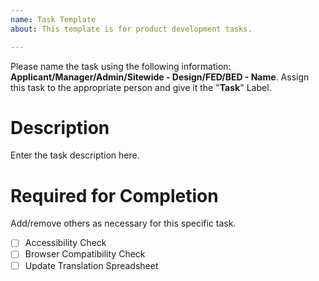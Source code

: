 ```yaml
---
name: Task Template
about: This template is for product development tasks.

---
```


Please name the task using the following information: **Applicant/Manager/Admin/Sitewide - Design/FED/BED - Name**. Assign this task to the appropriate person and give it the "**Task**" Label.

# Description
Enter the task description here.

# Required for Completion
Add/remove others as necessary for this specific task.
- [ ] Accessibility Check
- [ ] Browser Compatibility Check
- [ ] Update Translation Spreadsheet
